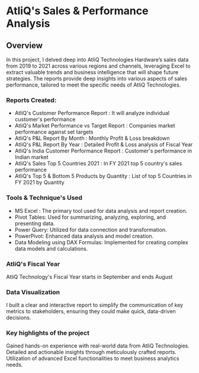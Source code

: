 # AtliQ's Sales & Performance Analysis
## Overview
In this project, I delved deep into AtliQ Technologies Hardware’s sales data from 2019 to 2021 across various regions and channels, leveraging Excel to extract valuable trends and business intelligence that will shape future strategies. The reports provide deep insights into various aspects of sales performance, tailored to meet the specific needs of AtliQ Technologies.

### Reports Created: 

* AtliQ's Customer Performance Report : It will analyze individual customer's performance
* AtliQ's Market Performance vs Target Report : Companies market performance against set targets
* AtliQ's P&L Report By Month : Monthly Profit & Loss breakdown 
* AtliQ's P&L Report By Year : Detailed Profit & Loss analysis of Fiscal Year
* AtliQ's India Customer Performance Report : Customer's performance in Indian market
* AtliQ's Sales Top 5 Countries 2021 : In FY 2021 top 5 country's sales performance
* AtliQ's Top 5 & Bottom 5 Products by Quantity : List of top 5 Countries in FY 2021 by Quantity

### Tools & Technique's Used

* MS Excel : The primary tool used for data analysis and report creation.
* Pivot Tables: Used for summarizing, analyzing, exploring, and presenting data.
* Power Query: Utilized for data connection and transformation.
* PowerPivot: Enhanced data analysis and model creation.
* Data Modeling using DAX Formulas: Implemented for creating complex data models and calculations.

### AtliQ's Fiscal Year

AtliQ Technology's Fiscal Year starts in September and ends August

### Data Visualization 

 I built a clear and interactive report to simplify the communication of key metrics to stakeholders, ensuring they could make quick, data-driven decisions.

### Key highlights of the project
Gained hands-on experience with real-world data from AtliQ Technologies. Detailed and actionable insights through meticulously crafted reports. Utilization of advanced Excel functionalities to meet business analytics needs.

